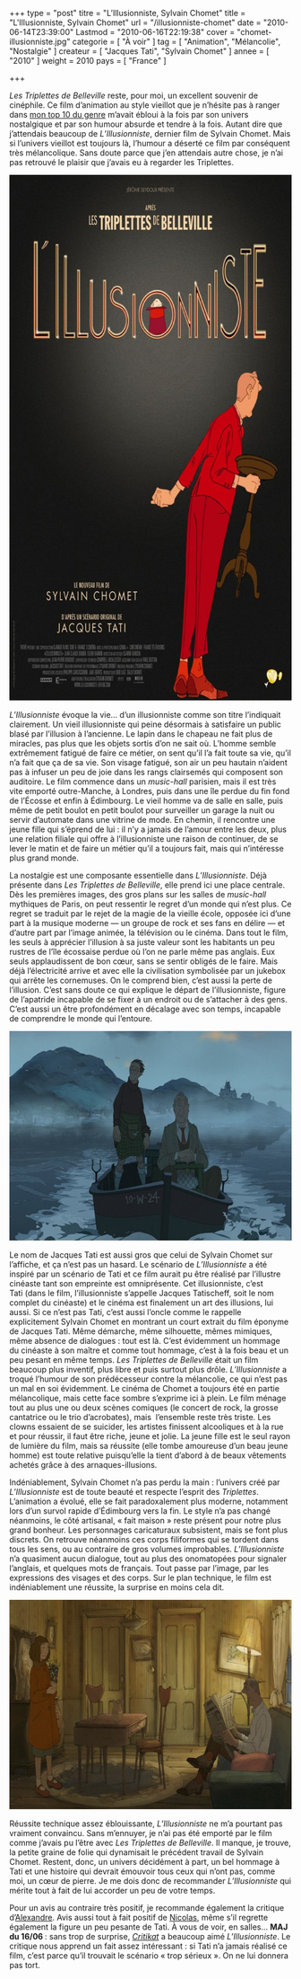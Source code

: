 +++
type = "post"
titre = "L&rsquo;Illusionniste, Sylvain Chomet"
title = "L'Illusionniste, Sylvain Chomet"
url = "/illusionniste-chomet"
date = "2010-06-14T23:39:00"
Lastmod = "2010-06-16T22:19:38"
cover = "chomet-illusionniste.jpg"
categorie = [ "À voir" ]
tag = [ "Animation", "Mélancolie", "Nostalgie" ]
createur = [ "Jacques Tati", "Sylvain Chomet" ]
annee = [ "2010" ]
weight = 2010
pays = [ "France" ]

+++

<p><em>Les Triplettes de Belleville</em> reste, pour moi, un excellent souvenir de cinéphile. Ce film d&rsquo;animation au style vieillot que je n&rsquo;hésite pas à ranger dans <a href="http://voiretmanger.fr/2010/04/27/10-films-animation/">mon top 10 du genre</a> m&rsquo;avait ébloui à la fois par son univers nostalgique et par son humour absurde et tendre à la fois. Autant dire que j&rsquo;attendais beaucoup de <em>L&rsquo;Illusionniste</em>, dernier film de Sylvain Chomet. Mais si l&rsquo;univers vieillot est toujours là, l&rsquo;humour a déserté ce film par conséquent très mélancolique. Sans doute parce que j&rsquo;en attendais autre chose, je n&rsquo;ai pas retrouvé le plaisir que j&rsquo;avais eu à regarder les Triplettes.</p>
<p><a href="http://www.allocine.fr/film/fichefilm_gen_cfilm=120782.html"></a></p>
<p style="text-align: center;"><a href="http://www.allocine.fr/film/fichefilm_gen_cfilm=120782.html" target="_blank"></a></p>
<p><a href="http://www.allocine.fr/film/fichefilm_gen_cfilm=120782.html" target="_blank"></a></p>
<p><a href="http://www.allocine.fr/film/fichefilm_gen_cfilm=120782.html" target="_blank"></a></p>
<p><a href="http://www.allocine.fr/film/fichefilm_gen_cfilm=120782.html" target="_blank"> </a></p>
<p><a href="http://www.allocine.fr/film/fichefilm_gen_cfilm=120782.html" target="_blank"></p>
<div style="text-align: center;"><img class="aligncenter" src="illusionniste-chomet-tati.jpg" border="0" alt="illusionniste-chomet-tati.jpg" width="690" height="936" /></div>
<p></a></p>
<p><em>L&rsquo;Illusionniste</em> évoque la vie… d&rsquo;un illusionniste comme son titre l&rsquo;indiquait clairement. Un vieil illusionniste qui peine désormais à satisfaire un public blasé par l&rsquo;illusion à l&rsquo;ancienne. Le lapin dans le chapeau ne fait plus de miracles, pas plus que les objets sortis d&rsquo;on ne sait où. L&rsquo;homme semble extrêmement fatigué de faire ce métier, on sent qu&rsquo;il l&rsquo;a fait toute sa vie, qu&rsquo;il n&rsquo;a fait que ça de sa vie. Son visage fatigué, son air un peu hautain n&rsquo;aident pas à infuser un peu de joie dans les rangs clairsemés qui composent son auditoire. Le film commence dans un <em>music-hall</em> parisien, mais il est très vite emporté outre-Manche, à Londres, puis dans une île perdue du fin fond de l&rsquo;Écosse et enfin à Édimbourg. Le vieil homme va de salle en salle, puis même de petit boulot en petit boulot pour surveiller un garage la nuit ou servir d&rsquo;automate dans une vitrine de mode. En chemin, il rencontre une jeune fille qui s&rsquo;éprend de lui : il n&rsquo;y a jamais de l&rsquo;amour entre les deux, plus une relation filiale qui offre à l&rsquo;illusionniste une raison de continuer, de se lever le matin et de faire un métier qu&rsquo;il a toujours fait, mais qui n&rsquo;intéresse plus grand monde.</p>
<p>La nostalgie est une composante essentielle dans <em>L&rsquo;Illusionniste</em>. Déjà présente dans <em>Les Triplettes de Belleville</em>, elle prend ici une place centrale. Dès les premières images, des gros plans sur les salles de <em>music-hall</em> mythiques de Paris, on peut ressentir le regret d&rsquo;un monde qui n&rsquo;est plus. Ce regret se traduit par le rejet de la magie de la vieille école, opposée ici d&rsquo;une part à la musique moderne — un groupe de rock et ses fans en délire — et d&rsquo;autre part par l&rsquo;image animée, la télévision ou le cinéma. Dans tout le film, les seuls à apprécier l&rsquo;illusion à sa juste valeur sont les habitants un peu rustres de l&rsquo;île écossaise perdue où l&rsquo;on ne parle même pas anglais. Eux seuls applaudissent de bon cœur, sans se sentir obligés de le faire. Mais déjà l&rsquo;électricité arrive et avec elle la civilisation symbolisée par un jukebox qui arrête les cornemuses. On le comprend bien, c&rsquo;est aussi la perte de l&rsquo;illusion. C&rsquo;est sans doute ce qui explique le départ de l&rsquo;illusionniste, figure de l&rsquo;apatride incapable de se fixer à un endroit ou de s&rsquo;attacher à des gens. C&rsquo;est aussi un être profondément en décalage avec son temps, incapable de comprendre le monde qui l&rsquo;entoure.</p>
<div style="text-align: center;"><img class="aligncenter" src="tati-chomet-illusionniste.jpg" border="0" alt="tati-chomet-illusionniste.jpg" width="690" height="373" /></div>
<p>Le nom de Jacques Tati est aussi gros que celui de Sylvain Chomet sur l&rsquo;affiche, et ça n&rsquo;est pas un hasard. Le scénario de <em>L&rsquo;Illusionniste</em> a été inspiré par un scénario de Tati et ce film aurait pu être réalisé par l&rsquo;illustre cinéaste tant son empreinte est omniprésente. Cet illusionniste, c&rsquo;est Tati (dans le film, l&rsquo;illusionniste s&rsquo;appelle Jacques Tatischeff, soit le nom complet du cinéaste) et le cinéma est finalement un art des illusions, lui aussi. Si ce n&rsquo;est pas Tati, c&rsquo;est aussi l&rsquo;oncle comme le rappelle explicitement Sylvain Chomet en montrant un court extrait du film éponyme de Jacques Tati. Même démarche, même silhouette, mêmes mimiques, même absence de dialogues : tout est là. C&rsquo;est évidemment un hommage du cinéaste à son maître et comme tout hommage, c&rsquo;est à la fois beau et un peu pesant en même temps. <em>Les Triplettes de Belleville</em> était un film beaucoup plus inventif, plus libre et puis surtout plus drôle. <em>L&rsquo;Illusionniste</em> a troqué l&rsquo;humour de son prédécesseur contre la mélancolie, ce qui n&rsquo;est pas un mal en soi évidemment. Le cinéma de Chomet a toujours été en partie mélancolique, mais cette face sombre s&rsquo;exprime ici à plein. Le film ménage tout au plus une ou deux scènes comiques (le concert de rock, la grosse cantatrice ou le trio d&rsquo;acrobates), mais  l&rsquo;ensemble reste très triste. Les clowns essaient de se suicider, les artistes finissent alcooliques et à la rue et pour réussir, il faut être riche, jeune et jolie. La jeune fille est le seul rayon de lumière du film, mais sa réussite (elle tombe amoureuse d&rsquo;un beau jeune homme) est toute relative puisqu&rsquo;elle la tient d&rsquo;abord à de beaux vêtements achetés grâce à des arnaques-illusions.</p>
<p>Indéniablement, Sylvain Chomet n&rsquo;a pas perdu la main : l&rsquo;univers créé par <em>L&rsquo;Illusionniste</em> est de toute beauté et respecte l&rsquo;esprit des <em>Triplettes</em>. L&rsquo;animation a évolué, elle se fait paradoxalement plus moderne, notamment lors d&rsquo;un survol rapide d&rsquo;Édimbourg vers la fin. Le style n&rsquo;a pas changé néanmoins, le côté artisanal, &laquo;&nbsp;fait maison&nbsp;&raquo; reste présent pour notre plus grand bonheur. Les personnages caricaturaux subsistent, mais se font plus discrets. On retrouve néanmoins ces corps filiformes qui se tordent dans tous les sens, ou au contraire de gros volumes improbables. <em>L&rsquo;Illusionniste</em> n&rsquo;a quasiment aucun dialogue, tout au plus des onomatopées pour signaler l&rsquo;anglais, et quelques mots de français. Tout passe par l&rsquo;image, par les expressions des visages et des corps. Sur le plan technique, le film est indéniablement une réussite, la surprise en moins cela dit.</p>
<div style="text-align: center;"><img class="aligncenter" src="illusionniste.jpg" border="0" alt="illusionniste.jpg" width="690" height="373" /></div>
<p>Réussite technique assez éblouissante, <em>L&rsquo;Illusionniste</em> ne m&rsquo;a pourtant pas vraiment convaincu. Sans m&rsquo;ennuyer, je n&rsquo;ai pas été emporté par le film comme j&rsquo;avais pu l&rsquo;être avec <em>Les Triplettes de Belleville</em>. Il manque, je trouve, la petite graine de folie qui dynamisait le précédent travail de Sylvain Chomet. Restent, donc, un univers décidément à part, un bel hommage à Tati et une histoire qui devrait émouvoir tous ceux qui n&rsquo;ont pas, comme moi, un cœur de pierre. Je me dois donc de recommander <em>L&rsquo;Illusionniste</em> qui mérite tout à fait de lui accorder un peu de votre temps.</p>
<p>Pour un avis au contraire très positif, je recommande également la critique d&rsquo;<a href="http://www.plan-c.fr/article-l-illusionniste-la-magie-de-chomet-51119992.html">Alexandre</a>. Avis aussi tout à fait positif de <a href="http://www.filmosphere.com/2010/05/critique-lillusionniste-the-illusionist-2010/">Nicolas</a>, même s&rsquo;il regrette également la figure un peu pesante de Tati. À vous de voir, en salles… <strong>MAJ du 16/06 </strong>: sans trop de surprise, <a href="http://www.critikat.com/L-Illusionniste.html" target="_blank"><em>Critikat</em></a> a beaucoup aimé <em>L&rsquo;Illusionniste</em>. Le critique nous apprend un fait assez intéressant : si Tati n&rsquo;a jamais réalisé ce film, c&rsquo;est parce qu&rsquo;il trouvait le scénario &laquo;&nbsp;trop sérieux&nbsp;&raquo;. On ne lui donnera pas tort.</p>

